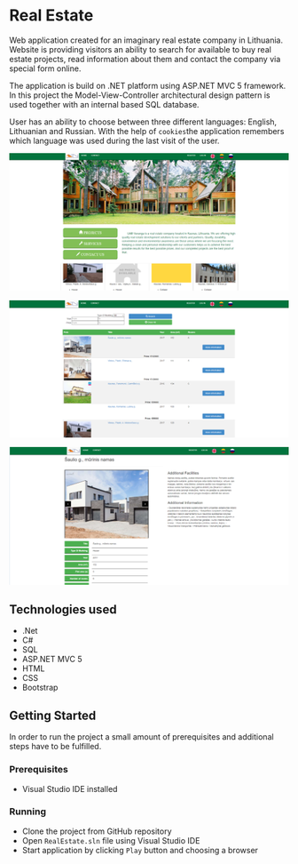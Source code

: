 # Real Estate 

Web application created for an imaginary real estate company in Lithuania. Website is providing visitors
an ability to search for available to buy real estate projects, read information about them and contact
the company via special form online.

The application is build on .NET platform using ASP.NET MVC 5 framework. In this project the Model-View-Controller
architectural design pattern is used together with an internal based SQL database.

User has an ability to choose between three different languages: English, Lithuanian and Russian. With the help
of `cookies`the application remembers which language was used during the last visit of the user.
 
![alt text](RealEstate/Content/Screenshots/HomePage.png "Home Page")

![alt text](RealEstate/Content/Screenshots/SearchForProjects.png "Search for Projects")

![alt text](RealEstate/Content/Screenshots/ProjectExample.png "Project Example")

## Technologies used

+ .Net
+ C#
+ SQL
+ ASP.NET MVC 5
+ HTML
+ CSS
+ Bootstrap

## Getting Started

In order to run the project a small amount of prerequisites and additional steps have to be fulfilled.

### Prerequisites

+ Visual Studio IDE installed

### Running

+ Clone the project from GitHub repository
+ Open `RealEstate.sln` file using Visual Studio IDE
+ Start application by clicking `Play` button and choosing a browser